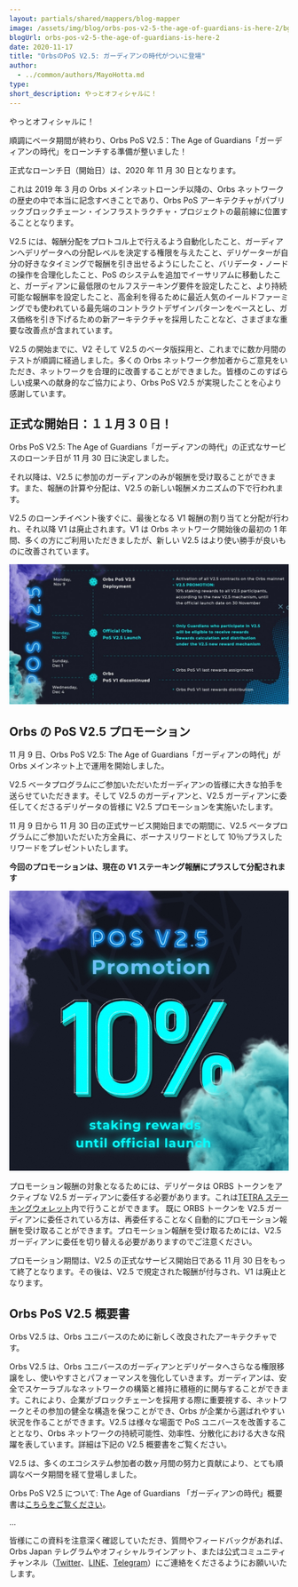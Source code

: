 ```yaml
---
layout: partials/shared/mappers/blog-mapper
image: /assets/img/blog/orbs-pos-v2-5-the-age-of-guardians-is-here-2/bg.png
blogUrl: orbs-pos-v2-5-the-age-of-guardians-is-here-2
date: 2020-11-17
title: "OrbsのPoS V2.5: ガーディアンの時代がついに登場"
author:
  - ../common/authors/MayoHotta.md
type:
short_description: やっとオフィシャルに！
---
```


やっとオフィシャルに！

順調にベータ期間が終わり、Orbs PoS V2.5：The Age of Guardians「ガーディアンの時代」をローンチする準備が整いました！

正式なローンチ日（開始日）は、2020 年 11 月 30 日となります。

これは 2019 年 3 月の Orbs メインネットローンチ以降の、Orbs ネットワークの歴史の中で本当に記念すべきことであり、Orbs PoS アーキテクチャがパブリックブロックチェーン・インフラストラクチャ・プロジェクトの最前線に位置することとなります。

V2.5 には、報酬分配をプロトコル上で行えるよう自動化したこと、ガーディアンへデリゲータへの分配レベルを決定する権限を与えたこと、デリゲーターが自分の好きなタイミングで報酬を引き出せるようにしたこと、バリデータ・ノードの操作を合理化したこと、PoS のシステムを追加でイーサリアムに移動したこと、ガーディアンに最低限のセルフステーキング要件を設定したこと、より持続可能な報酬率を設定したこと、高金利を得るために最近人気のイールドファーミングでも使われている最先端のコントラクトデザインパターンをベースとし、ガス価格を引き下げるための新アーキテクチャを採用したことなど、さまざまな重要な改善点が含まれています。

V2.5 の開始までに、V2 そして V2.5 のベータ版採用と、これまでに数か月間のテストが順調に経過しました。多くの Orbs ネットワーク参加者からご意見をいただき、ネットワークを合理的に改善することができました。皆様のこのすばらしい成果への献身的なご協力により、Orbs PoS V2.5 が実現したことを心より感謝しています。

## 正式な開始日：１１月３０日！

Orbs PoS V2.5: The Age of Guardians「ガーディアンの時代」の正式なサービスのローンチ日が 11 月 30 日に決定しました。

それ以降は、V2.5 に参加のガーディアンのみが報酬を受け取ることができます。また、報酬の計算や分配は、V2.5 の新しい報酬メカニズムの下で行われます。

V2.5 のローンチイベント後すぐに、最後となる V1 報酬の割り当てと分配が行われ、それ以降 V1 は廃止されます。V1 は Orbs ネットワーク開始後の最初の 1 年間、多くの方にご利用いただきましたが、新しい V2.5 はより使い勝手が良いものに改善されています。

![](/assets/img/blog/orbs-pos-v2-5-the-age-of-guardians-is-here-2/pos2.5vtimeling-copy-1-1030x515.jpg)

## Orbs の PoS V2.5 プロモーション

11 月 9 日、Orbs PoS V2.5: The Age of Guardians「ガーディアンの時代」が Orbs メインネット上で運用を開始しました。

V2.5 ベータプログラムにご参加いただいたガーディアンの皆様に大きな拍手を送らせていただきます。そして V2.5 のガーディアンと、V2.5 ガーディアンに委任してくださるデリゲータの皆様に V2.5 プロモーションを実施いたします。

11 月 9 日から 11 月 30 日の正式サービス開始日までの期間に、V2.5 ベータプログラムにご参加いただいた方全員に、ボーナスリワードとして 10％プラスしたリワードをプレゼントいたします。

**今回のプロモーションは、現在の V1 ステーキング報酬にプラスして分配されます**

![](/assets/img/blog/orbs-pos-v2-5-the-age-of-guardians-is-here-2/promotion-705x705-1.jpg)

プロモーション報酬の対象となるためには、デリゲータは ORBS トークンをアクティブな V2.5 ガーディアンに委任する必要があります。これは[TETRA ステーキングウォレット](https://staking.orbs.network/jp)内で行うことができます。 既に ORBS トークンを V2.5 ガーディアンに委任されている方は、再委任することなく自動的にプロモーション報酬を受け取ることができます。プロモーション報酬を受け取るためには、V2.5 ガーディアンに委任を切り替える必要がありますのでご注意ください。

プロモーション期間は、V2.5 の正式なサービス開始日である 11 月 30 日をもって終了となります。その後は、V2.5 で規定された報酬が付与され、V1 は廃止となります。

## Orbs PoS V2.5 概要書

Orbs V2.5 は、Orbs ユニバースのために新しく改良されたアーキテクチャです。

Orbs V2.5 は、Orbs ユニバースのガーディアンとデリゲータへさらなる権限移譲をし、使いやすさとパフォーマンスを強化していきます。ガーディアンは、安全でスケーラブルなネットワークの構築と維持に積極的に関与することができます。これにより、企業がブロックチェーンを採用する際に重要視する、ネットワークとその参加の健全な構造を保つことができ、Orbs が企業から選ばれやすい状況を作ることができます。V2.5 は様々な場面で PoS ユニバースを改善することとなり、Orbs ネットワークの持続可能性、効率性、分散化における大きな飛躍を表しています。詳細は下記の V2.5 概要書をご覧ください。

V2.5 は、多くのエコシステム参加者の数ヶ月間の努力と貢献により、とても順調なベータ期間を経て登場しました。

Orbs PoS V2.5 について: The Age of Guardians 「ガーディアンの時代」概要書は[こちらをご覧ください](https://www.orbs.com/wp-content/uploads/2020/08/JP_ORBS_V2-The-Age-of-Guardians.pdf)。

...

皆様にこの資料を注意深く確認していただき、質問やフィードバックがあれば、Orbs Japan テレグラムやオフィシャルラインアット、または公式コミュニティチャンネル（[Twitter](https://twitter.com/orbs_network)、[LINE](https://line.me/R/ti/p/%40vrf9558a)、[Telegram](https://t.me/joinchat/G0HZhBQssmZ05v6sp_G6jg)）にご連絡をくださるようにお願いいたします。
